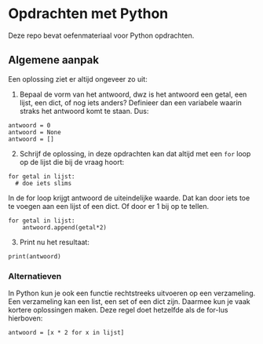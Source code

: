 # Opdrachten met Python

Deze repo bevat oefenmateriaal voor Python opdrachten. 

## Algemene aanpak

Een oplossing ziet er altijd ongeveer zo uit:

1. Bepaal de vorm van het antwoord, dwz is het antwoord een getal, een lijst, een dict, of nog iets anders? Definieer dan een variabele waarin straks het antwoord komt te staan. Dus:
```
antwoord = 0
antwoord = None
antwoord = []
```
2. Schrijf de oplossing, in deze opdrachten kan dat altijd met een `for` loop op de lijst die bij de vraag hoort:
```
for getal in lijst:
  # doe iets slims
```
In de for loop krijgt antwoord de uiteindelijke waarde. Dat kan door iets toe te voegen aan een lijst of een dict. Of door er 1 bij op te tellen. 
```
for getal in lijst:
    antwoord.append(getal*2)
```
3. Print nu het resultaat:
```
print(antwoord)
```

### Alternatieven

In Python kun je ook een functie rechtstreeks uitvoeren op een verzameling. Een verzameling kan een list, een set of een dict zijn. 
Daarmee kun je vaak kortere oplossingen maken. Deze regel doet hetzelfde als de for-lus hierboven:
```
antwoord = [x * 2 for x in lijst]
```


